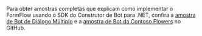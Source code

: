 Para obter amostras completas que explicam como implementar o FormFlow usando o SDK do Construtor de Bot para .NET, confira a <a href="https://aka.ms/v3-cs-core-multiDialogs" target="_blank">amostra de Bot de Diálogo Múltiplo</a> e a <a href="https://aka.ms/v3-cs-demo-contosoFlowers" target="_blank">amostra de Bot da Contoso Flowers</a> no GitHub.

